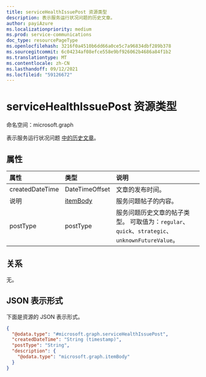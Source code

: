 ```yaml
---
title: serviceHealthIssuePost 资源类型
description: 表示服务运行状况问题的历史文章。
author: payiAzure
ms.localizationpriority: medium
ms.prod: service-communications
doc_type: resourcePageType
ms.openlocfilehash: 3216f0a4510b6dd66a0ce5c7a96834dbf289b378
ms.sourcegitcommit: 6c04234af08efce558e9bf926062b4686a84f1b2
ms.translationtype: MT
ms.contentlocale: zh-CN
ms.lasthandoff: 09/12/2021
ms.locfileid: "59126672"
---
```

# <a name="servicehealthissuepost-resource-type"></a>serviceHealthIssuePost 资源类型

命名空间：microsoft.graph

表示服务运行状况问题 [中的历史文章](../resources/servicehealthissue.md)。

## <a name="properties"></a>属性
|属性|类型|说明|
|:---|:---|:---|
|createdDateTime|DateTimeOffset|文章的发布时间。|
|说明|[itemBody](../resources/itembody.md)|服务问题帖子的内容。|
|postType|postType|服务问题历史文章的帖子类型。 可取值为：`regular`、`quick`、`strategic`、`unknownFutureValue`。|

## <a name="relationships"></a>关系
无。

## <a name="json-representation"></a>JSON 表示形式
下面是资源的 JSON 表示形式。
<!-- {
  "blockType": "resource",
  "@odata.type": "microsoft.graph.serviceHealthIssuePost"
}
-->
``` json
{
  "@odata.type": "#microsoft.graph.serviceHealthIssuePost",
  "createdDateTime": "String (timestamp)",
  "postType": "String",
  "description": {
    "@odata.type": "microsoft.graph.itemBody"
  }
}
```

